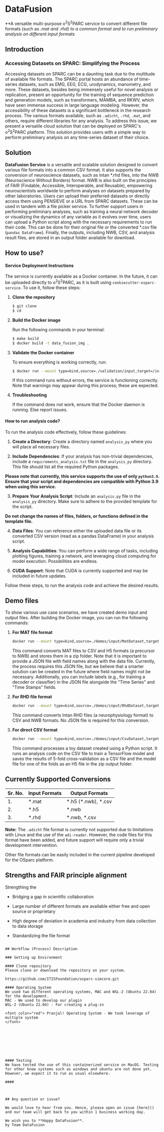 # DataFusion

**A versatile multi-purpose o<sup>2</sup>S<sup>2</sup>PARC service to convert different file formats (such as *.mat and *.rhd) to a common format and to run preliminary analysis on different input formats**

## Introduction
### Accessing Datasets on SPARC: Simplifying the Process
Accessing datasets on SPARC can be a daunting task due to the multitude of available file formats. The SPARC portal hosts an abundance of time-series datasets, such as EMG, EEG, ECG, urodynamics, manometry, and more. These datasets, besides being immensely useful for novel analysis or replication, present an opportunity for the training of sequence prediction and generation models, such as transformers, MAMBA, and RKWV, which have seen immense success in large language modeling.
However, the accessibility of these datasets is a significant bottleneck in the research process. The various formats available, such as `.adicht`, `.rhd`, `.mat`, and others, require different libraries for any analysis.
To address this issue, we present a versatile cloud solution that can be deployed on SPARC's o<sup>2</sup>S<sup>2</sup>PARC platform. This solution provides users with a simple way to perform preliminary analysis on any time-series dataset of their choice.


## Solution
**DataFusion Service** is a versatile and scalable solution designed to convert various file formats into a common CSV format. It also supports the conversion of neuroscience datasets, such as Intan \*.rhd files, into the NWB (Neuroscience Without Borders) format. NWB is also built on the principles of FAIR (Findable, Accessible, Interoperable, and Reusable), empowering neuroscientists worldwide to perform analyses on datasets prepared by other laboratories.
Users can upload their preferred datasets or directly access them using PENSIEVE or a URL from SPARC datasets. These can be used in tandem with a file picker service. To further support users in performing preliminary analyses, such as training a neural network decoder or visualizing the dynamics of any variable as it evolves over time, users can upload a Python script along with the necessary requirements to run their code. This can be done for their original file or the converted \*.csv file (`pandas DataFrame`).
Finally, the outputs, including NWB, CSV, and analysis result files, are stored in an output folder available for download.

## How to use?
#### Service Deployment Instructions
The service is currently available as a Docker container. In the future, it can be uploaded directly to o<sup>2</sup>S<sup>2</sup>PARC, as it is built using `cookiecutter-osparc-service`. To use it, follow these steps:

1. **Clone the repository**
    ```bash
    $ git clone 
    $ cd 
    ```

2. **Build the Docker image**

    Run the following commands in your terminal:

    ```bash
    $ make build
    $ docker build -t data_fusion_img .
    ```

3. **Validate the Docker container**

    To ensure everything is working correctly, run:

    ```bash
    $ docker run --mount type=bind,source=./validation/input,target=/input --mount type=bind,source=./validation/output,target=/output data_fusion_img
    ```

    If this command runs without errors, the service is functioning correctly. Note that warnings may appear during this process; these are expected.

4. **Troubleshooting**

    If the command does not work, ensure that the Docker daemon is running. Else report issues.


#### How to run analysis code?
To run the analysis code effectively, follow these guidelines:

1. **Create a Directory**:
   Create a directory named `analysis_py` where you will place all necessary files.

2. **Include Dependencies**:
   If your analysis has non-trivial dependencies, include a `requirements_analysis.txt` file in the `analysis_py` directory. This file should list all the required Python packages.

**Please note that currently, this service supports the use of only `python3.9`. Ensure that your script and dependencies are compatible with Python 3.9 when using this service.**


3. **Prepare Your Analysis Script**:
   Include an `analysis.py` file in the `analysis_py` directory. Make sure to adhere to the provided template for the script. 
   
**Do not change the names of files, folders, or functions defined in the template file.**

4. **Data Files**:
   You can reference either the uploaded data file or its converted CSV version (read as a pandas DataFrame) in your analysis script.

5. **Analysis Capabilities**:
   You can perform a wide range of tasks, including plotting figures, training a network, and leveraging cloud computing for model execution. Possibilities are endless.

6. **CUDA Support**:
   Note that CUDA is currently supported and may be included in future updates.

Follow these steps, to run the analysis code and achieve the desired results.


## Demo files 
To show  various use case scenarios, we have created demo input and output files. After building the Docker image, you can run the following commands:

1. **For MAT file format**

    ```bash
    docker run --mount type=bind,source=./demos/input/MatDataset,target=/input --mount type=bind,source=./demos/output/MatDataset,target=/output docker_img
    ```

    This command converts MAT files to CSV and H5 formats (a precursor to NWB) and stores them in a zip folder. Note that it is important to provide a JSON file with field names along with the data file. Currently, the process requires this JSON file, but we believe that a smarter solution can be created in the future where field names might not be necessary. Additionally, you can include labels (e.g., for training a decoder or classifier) in the JSON file alongside the "Time Series" and "Time Stamps" fields.

2. **For RHD file format**

    ```bash
    docker run --mount type=bind,source=./demos/input/RhdDataset,target=/input --mount type=bind,source=./demos/output/RhdDataset,target=/output docker_img
    ```

    This command converts Intan RHD files (a neurophysiology format) to CSV and NWB formats. No JSON file is required for this conversion.

3. **For direct CSV format**

    ```bash
    docker run --mount type=bind,source=./demos/input/CsvDataset,target=/input --mount type=bind,source=./demos/output/CsvDataset,target=/output docker_img
    ```

    This command processes a toy dataset created using a Python script. It runs an analysis code on the CSV file to train a TensorFlow model and saves the results of 5-fold cross-validation as a CSV file and the model file for one of the folds as an H5 file in the zip output folder.



## Currently Supported Conversions
|Sr. No.| Input Formats |Output Formats|
|-------|-----------------|-------|
|1. | \*.mat | \*.h5 (\*.nwb), \*.csv|
|2. | \*.h5 | \*.nwb|
|3. | \*.rhd | \*.nwb, \*.csv|

**Note:** The `.adicht` file format is currently not supported due to limitations with Linux and the use of the `adi-reader`. However, the code files for this format have been added, and future support will require only a trivial development intervention.

Other file formats can be easily included in the current pipeline developed for the OSparc platform.


## Strengths and FAIR principle alignment
Strengthing the 


-   Bridging a gap in scientific collaboration
    
-   Large number of different formats are available either free and open source or proprietary
    
-   High degree of deviation in academia and industry from data collection to data storage
    
-   Standardizing the file format




```

## Workflow (Process) Description 

### Setting up Environment

#### Clone repository
Please clone or download the repository on your system. 

https://github.com/ITISFoundation/osparc-simcore.git

#### Operating System
We used two different operating systems, MAC and WSL-2 (Ubuntu 22.04) for the development.
MAC - We used to develop our plugin
WSL-2 (Ubuntu 22.04) - For creating a plug-in

<font color="red"> Pranjal! Operating System - We took leverage of multiple system
</font>








#### Testing
We have tested the use of this containerized service on MacOS. Testing for other know systems such as windows and ubuntu are not done yet. However, we expect it to run as usual elsewhere.   

#### 



## Any question or issue?

We would love to hear from you. Hence, please open an issue [here]() and our team will get back to you within 1 business working day.

We wish you to **Happy DataFusion**.
by Team DataFusion


